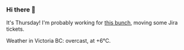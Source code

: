 ### Hi there :wave:

It's Thursday! I'm probably working for [this bunch](https://github.com/kohofinancial), moving some Jira tickets.

Weather in Victoria BC: overcast, at +6°C.
